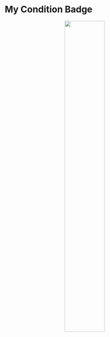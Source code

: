 # My Condition Badge

<div align="center">
  <img src="https://condition-badge.herokuapp.com/?name=ogty&max=10000&current=8000&flash=True" width="50%" />
</div>
